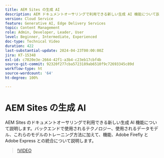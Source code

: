 ```yaml
---
title: AEM Sites の生成 AI
description: AEM ドキュメントオーサリングで利用できる新しい生成 AI 機能について説明します。
version: Cloud Service
feature: Generative AI, Edge Delivery Services
topic: Content Management
role: Admin, Developer, Leader, User
level: Beginner, Intermediate, Experienced
doc-type: Technical Video
duration: 422
last-substantial-update: 2024-04-23T00:00:00Z
jira: KT-15348
exl-id: c7020e3e-2664-42f1-a3b4-c23eb17cbf4b
source-git-commit: 92320f277cba5723189ab6510f9c72693345c89d
workflow-type: ht
source-wordcount: '64'
ht-degree: 100%

---
```


# AEM Sites の生成 AI

AEM Sites のドキュメントオーサリングで利用できる新しい生成 AI 機能について説明します。バックエンドで使用されるテクノロジー、使用されるデータモデル、これらのモデルのトレーニング方法に加えて、機能、Adobe Firefly と Adobe Express との統合について説明します。

>[!VIDEO](https://video.tv.adobe.com/v/3428436/?learn=on)
